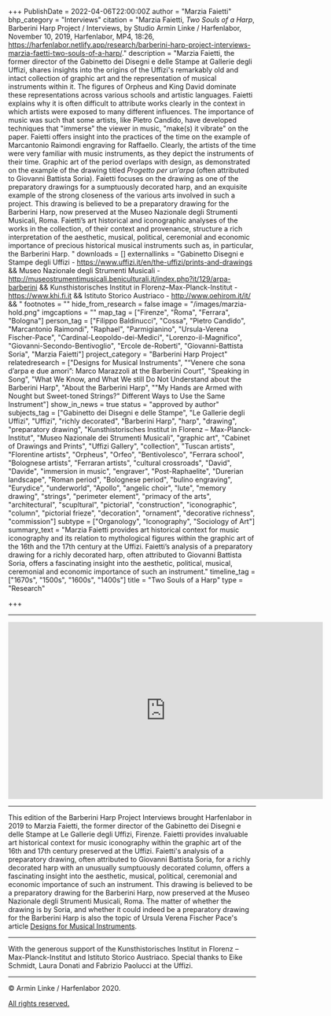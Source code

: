 +++
PublishDate = 2022-04-06T22:00:00Z
author = "Marzia Faietti"
bhp_category = "Interviews"
citation = "Marzia Faietti, <i>Two Souls of a Harp</i>, Barberini Harp Project / Interviews, by Studio Armin Linke / Harfenlabor, November 10, 2019, Harfenlabor, MP4, 18:26, https://harfenlabor.netlify.app/research/barberini-harp-project-interviews-marzia-faetti-two-souls-of-a-harp/."
description = "Marzia Faietti, the former director of the Gabinetto dei Disegni e delle Stampe at  Gallerie degli Uffizi, shares insights into the origins of the Uffizi's remarkably old and intact collection of graphic art and the representation of musical instruments within it. The figures of Orpheus and King David dominate these representations across various schools and artistic languages. Faietti explains why it is often difficult to attribute works clearly in the context in which artists were exposed to many different influences. The importance of music was such that some artists, like Pietro Candido, have developed techniques that \"immerse\" the viewer in music, \"make(s) it vibrate\" on the paper. Faietti offers insight into the practices of the time on the example of Marcantonio Raimondi engraving for Raffaello. Clearly, the artists of the time were very familiar with music instruments, as they depict the instruments of their time. Graphic art of the period overlaps with design, as demonstrated on the example of the drawing titled <i>Progetto per un’arpa</i> (often attributed to Giovanni Battista Soria). Faietti focuses on the drawing as one of the preparatory drawings for a sumptuously decorated harp, and an exquisite example of the strong closeness of the various arts involved in such a project. This drawing is believed to be a preparatory drawing for the Barberini Harp, now preserved at the Museo Nazionale degli Strumenti Musicali, Roma. Faietti’s art historical and iconographic analyses of the works in the collection, of their context and provenance, structure a rich interpretation of the aesthetic, musical, political, ceremonial and economic importance of precious historical musical instruments such as, in particular, the Barberini Harp. "
downloads = []
externallinks = "Gabinetto Disegni e Stampe degli Uffizi - https://www.uffizi.it/en/the-uffizi/prints-and-drawings && Museo Nazionale degli Strumenti Musicali - http://museostrumentimusicali.beniculturali.it/index.php?it/129/arpa-barberini && Kunsthistorisches Institut in Florenz–Max-Planck-Institut - https://www.khi.fi.it && Istituto Storico Austriaco - http://www.oehirom.it/it/ && "
footnotes = ""
hide_from_research = false
image = "/images/marzia-hold.png"
imgcaptions = ""
map_tag = ["Firenze", "Roma", "Ferrara", "Bologna"]
person_tag = ["Filippo Baldinucci", "Cossa", "Pietro Candido", "Marcantonio Raimondi", "Raphael", "Parmigianino", "Ursula-Verena Fischer-Pace", "Cardinal-Leopoldo-dei-Medici", "Lorenzo-il-Magnifico", "Giovanni-Secondo-Bentivoglio", "Ercole de-Roberti", "Giovanni-Battista Soria", "Marzia Faietti"]
project_category = "Barberini Harp Project"
relatedresearch = ["Designs for Musical Instruments", "“Venere che sona d’arpa e due amori”: Marco Marazzoli at the Barberini Court", "Speaking in Song", "What We Know, and What We still Do Not Understand about the Barberini Harp", "About the Barberini Harp", "\"My Hands are Armed with Nought but Sweet-toned Strings?\" Different Ways to Use the Same Instrument"]
show_in_news = true
status = "approved by author"
subjects_tag = ["Gabinetto dei Disegni e delle Stampe", "Le Gallerie degli Uffizi", "Uffizi", "richly decorated", "Barberini Harp", "harp", "drawing", "preparatory drawing", "Kunsthistorisches Institut in Florenz – Max-Planck-Institut", "Museo Nazionale dei Strumenti Musicali", "graphic art", "Cabinet of Drawings and Prints", "Uffizi Gallery", "collection", "Tuscan artists", "Florentine artists", "Orpheus", "Orfeo", "Bentivolesco", "Ferrara school", "Bolognese artists", "Ferraran artists", "cultural crossroads", "David", "Davide", "immersion in music", "engraver", "Post-Raphaelite", "Durerian landscape", "Roman period", "Bolognese period", "bulino engraving", "Eurydice", "underworld", "Apollo", "angelic choir", "lute", "memory drawing", "strings", "perimeter element", "primacy of the arts", "architectural", "scupltural", "pictorial", "construction", "iconographic", "column", "pictorial frieze", "decoration", "ornament", "decorative richness", "commission"]
subtype = ["Organology", "Iconography", "Sociology of Art"]
summary_text = "Marzia Faietti provides art historical context for music iconography and its relation to mythological figures within the graphic art of the 16th and the 17th century at the Uffizi. Faietti’s analysis of a preparatory drawing for a richly decorated harp, often attributed to Giovanni Battista Soria, offers a fascinating insight into the aesthetic, political, musical, ceremonial and economic importance of such an instrument."
timeline_tag = ["1670s", "1500s", "1600s", "1400s"]
title = "Two Souls of a Harp"
type = "Research"

+++
***

<div class="embed-responsive embed-responsive-16by9"> <iframe src="https://player.vimeo.com/video/643261276?h=bcf62ed10e" width="640" height="360" frameborder="0" allow="autoplay; fullscreen; picture-in-picture" allowfullscreen></iframe> </div><div class="chapters"></div>

***

This edition of the Barberini Harp Project Interviews brought Harfenlabor in 2019 to <span id="person_tag">Marzia Faietti</span>, the former director of the Gabinetto dei Disegni e delle Stampe at Le Gallerie degli Uffizi, <span id="map_tag">Firenze</span>. Faietti provides invaluable art historical context for music iconography within the graphic art of the 16th and 17th century preserved at the Uffizi. Faietti's analysis of a preparatory drawing, often attributed to <span id="person_tag">Giovanni Battista Soria</span>, for a richly decorated harp with an unusually sumptuously decorated column, offers a fascinating insight into the aesthetic, musical, political, ceremonial and economic importance of such an instrument. This drawing is believed to be a preparatory drawing for the <span id="subjects_tag">Barberini Harp</span>, now preserved at the Museo Nazionale degli Strumenti Musicali, <span id="map_tag">Roma</span>. The matter of whether the drawing is by Soria, and whether it could indeed be a preparatory drawing for the Barberini Harp is also the topic of <span id="person_tag">Ursula Verena Fischer Pace</span>'s article [Designs for Musical Instruments](https://harfenlabor.netlify.app/research/disegni-per-strumenti-musicali/ "Designs for Musical Instruments").

***

With the generous support of the Kunsthistorisches Institut in Florenz – Max-Planck-Institut and Istituto Storico Austriaco. Special thanks to Eike Schmidt, Laura Donati and Fabrizio Paolucci at the Uffizi.

***

© Armin Linke / Harfenlabor 2020. 

[All rights reserved.](https://harfenlabor.netlify.app/aboutpage/#allrightsreserved)